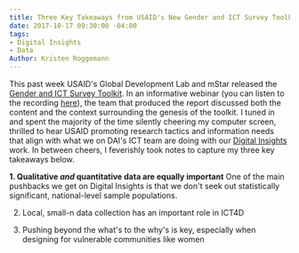 ```yaml
---
title: Three Key Takeaways from USAID's New Gender and ICT Survey Toolkit
date: 2017-10-17 09:30:00 -04:00
tags:
- Digital Insights
- Data
Author: Kristen Roggemann
---
```


This past week USAID's Global Development Lab and mStar released the [Gender and ICT Survey Toolkit](https://www.usaid.gov/sites/default/files/documents/15396/Gender_and_ICT_Toolkit.pdf). In an informative webinar (you can listen to the recording [here](http://solutionscenter.nethope.org/webinars/view/introducing-usaids-gender-and-ict-toolkit)), the team that produced the report discussed both the content and the context surrounding the genesis of the toolkit. I tuned in and spent the majority of the time silently cheering my computer screen, thrilled to hear USAID promoting research tactics and information needs that align with what we on DAI's ICT team are doing with our [Digital Insights](https://dai-global-digital.com/tags/?tag=digital-insights) work. In between cheers, I feverishly took notes to capture my three key takeaways below.

**1. Qualitative *and* quantitative data are equally important**
One of the main pushbacks we get on Digital Insights is that we don't seek out statistically significant, national-level sample populations. 

2. Local, small-n data collection has an important role in ICT4D

3. Pushing beyond the what's to the why's is key, especially when designing for vulnerable communities like women
